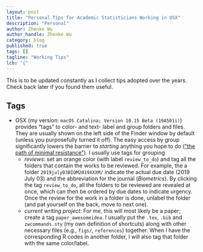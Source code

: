 ```yaml
---
layout: post
title: "Personal Tips for Academic Statisticians Working in OSX"
description: "Personal"
author: Zhenke Wu
author_handle: Zhenke Wu
category: blog
published: true
tags: []
tagline: "Working Tips"
lcb: "{"
---
```


This is to be updated constantly as I collect tips adopted over the years. Check back later if you found them useful.

## Tags

- OSX (my version: `macOS Catalina; Version 10.15 Beta (19A501i)`) provides “tags” to color- and text- label and group folders and files. They are usually shown on the left side of the Finder window by default (unless you purposefully turned it off). The easy access by group significantly lowers the barrier to *starting* anything you hope to do (["the path of minimal resistance"](http://matt.might.net/articles/productivity-tips-hints-hacks-tricks-for-grad-students-academics/#philosophy)). I usually use tags for grouping
	- *reviews*: set an orange color (with label `review_to_do`) and tag all the folders that contain the works to be reviewed. For example, the a folder `2019july03BIOM2019XXXM/` indicate the actual due date (2019 July 03) and the abbreviation for the journal (*Biometrics*). By clicking the tag `review_to_do`, all the folders to be reviewed are revealed at once, which can then be ordered by due dates to indicate urgency. Once the review for the work in a folder is done, unlabel the folder (and pat yourself on the back, move to next one).
	- *current writing project*: For me, this will most likely be a paper; create a tag `paper_awesomeidea`. I usually put the `.tex`, `.bib` and `zwcommands.sty` (my own definition of shortcuts) along with other necessary files (e.g., `figs/`, `references`) together. When I have the corresponding R codes in another folder, I will also tag that folder with the same color/label.
	